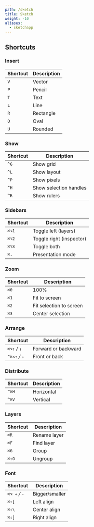 ```yaml
---
path: /sketch
title: Sketch
weight: -10
aliases:
  - sketchapp
---
```


## Shortcuts

<!-- {.-three-column} -->

### Insert

| Shortcut | Description |
| -------- | ----------- |
| `V`      | Vector      |
| `P`      | Pencil      |
| `T`      | Text        |
| `L`      | Line        |
| `R`      | Rectangle   |
| `O`      | Oval        |
| `U`      | Rounded     |

<!-- {.-shortcuts} -->

### Show

| Shortcut | Description            |
| -------- | ---------------------- |
| `^G`     | Show grid              |
| `^L`     | Show layout            |
| `^P`     | Show pixels            |
| `^H`     | Show selection handles |
| `^R`     | Show rulers            |

<!-- {.-shortcuts} -->

### Sidebars

| Shortcut | Description              |
| -------- | ------------------------ |
| `⌘⌥1`    | Toggle left (layers)     |
| `⌘⌥2`    | Toggle right (inspector) |
| `⌘⌥3`    | Toggle both              |
| `⌘.`     | Presentation mode        |

<!-- {.-shortcuts} -->

### Zoom

| Shortcut | Description             |
| -------- | ----------------------- |
| `⌘0`     | 100%                    |
| `⌘1`     | Fit to screen           |
| `⌘2`     | Fit selection to screen |
| `⌘3`     | Center selection        |

<!-- {.-shortcuts} -->

### Arrange

| Shortcut       | Description         |
| -------------- | ------------------- |
| `⌘⌥↑` _/_ `↓`  | Forward or backward |
| `^⌘⌥↑` _/_ `↓` | Front or back       |

<!-- {.-shortcuts} -->

### Distribute

| Shortcut | Description |
| -------- | ----------- |
| `^⌘H`    | Horizontal  |
| `^⌘V`    | Vertical    |

<!-- {.-shortcuts} -->

### Layers

| Shortcut | Description  |
| -------- | ------------ |
| `⌘R`     | Rename layer |
| `⌘F`     | Find layer   |
| `⌘G`     | Group        |
| `⌘⇧G`    | Ungroup      |

<!-- {.-shortcuts} -->

### Font

| Shortcut             | Description    |
| -------------------- | -------------- |
| `⌘⌥ +` _/_ `-`       | Bigger/smaller |
| `⌘⇧[`                | Left align     |
| `⌘⇧\` | Center align |
| `⌘⇧]`                | Right align    |

<!-- {.-shortcuts} -->
